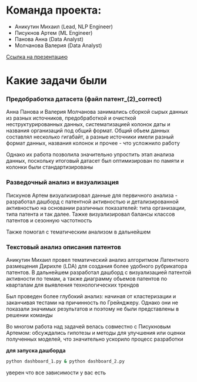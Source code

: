 # Команда проекта:
- Аникутин Михаил (Lead, NLP Engineer)
- Писукнов Артем (ML Engineer)
- Панова Анна (Data Analyst)
- Молчанова Валерия (Data Analyst)

[Ссылка на презентацию](https://docs.google.com/presentation/d/1ODlUSztoZS9i7r9Vng2WjnWKOLDvuvQ27SWszXiUtPA/edit?slide=id.p1#slide=id.p1)

# Какие задачи были
### Предобработка датасета (файл патент_(2)_correct)

Анна Панова и Валерия Молчанова занимались сборкой сырых данных из разных источников, предобработкой и очисткой неструктурированных данных, систематизацией 
колонок даты и названия организаций под общий формат. Общий обьем данных составлял несколько гигабайт, 
а разные источники имели разный формат данных, названия колонок и прочее - что усложнило работу

Однако их работа позволила значительно упростить этап анализа данных, поскольку итоговый датасет был оптимизирован по памяти и колонки были стандартизированы

### Разведочный анализ и визуализация

Пискунов Артем визуализировал данные для первичного анализа - разработал дашборд с патентной активностью и детализированной активностью на основании различных показателей: 
типа организации, типа патента и так далее. Тажке визуализировал балансы классов патентов и сезонную частотность

Также помогал с тематическим анализом в дальнейшем

### Текстовый анализ описания патентов

Аникутин Михаил провел тематический анализ алгоритмом Латентного размещения Дирихле (LDA) для создания более удобного рубрикатора патентов. 
В дальнейшем разработал дашборд с визуализацией патентой активности по темам, а также диаграмму обьемов патентов по кварталам для выявления технологических трендов

Был проведен более глубокий анализ: начиная от кластеризации и заканчивая тестами на причинность по Грейнджеру. Однако они не показали значимых результатов и поэтому
не были представлены в решении команды

Во многом работа над задачей велась совместно с Писукновым Артемом: обсуждались гипотезы и методы для улучшения или оценки полученных моделей, что значительно ускорило
процесс разработки

**для запуска дашборда**

```bash
python dashboard_1.py & python dashboard_2.py
```

уверен что все зависимости у вас есть